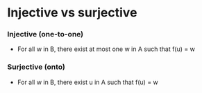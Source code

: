 # Injective vs surjective

### Injective (one-to-one)

- For all w in B, there exist at most one w in A such that f(u) = w

### Surjective (onto)

- For all w in B, there exist u in A such that f(u) = w

